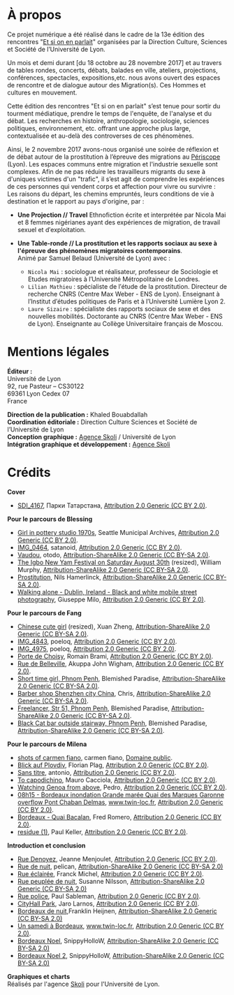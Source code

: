 # À propos
Ce projet numérique a été réalisé dans le cadre de la 13e édition des rencontres "[Et si on en parlait]((http://etsionenparlait.hypotheses.org))" organisées par la Direction Culture, Sciences et Société de l’Université de Lyon.

Un mois et demi durant [du 18 octobre au 28 novembre 2017] et au travers de tables rondes, concerts, débats, balades en ville, ateliers, projections, conférences, spectacles, expositions,etc. nous avons ouvert des espaces de rencontre et de dialogue autour des Migration(s). Ces Hommes et cultures en mouvement.


Cette édition des rencontres "Et si on en parlait" s’est tenue pour sortir du tourment médiatique, prendre le temps de l'enquête, de l'analyse et du débat. Les recherches en histoire, anthropologie, sociologie, sciences politiques, environnement, etc. offrant une approche plus large, contextualisée et au-delà des controverses de ces phénomènes.

Ainsi, le 2 novembre 2017 avons-nous organisé une soirée de réflexion et de débat autour de la prostitution à l’épreuve des migrations au [Périscope](http://www.periscope-lyon.com/) (Lyon).
Les espaces communs entre migration et l'industrie sexuelle sont complexes. Afin de ne pas réduire les travailleurs migrants du sexe à d'uniques victimes d'un "trafic", il s’est agit de comprendre les expériences de ces personnes qui vendent corps et affection pour vivre ou survivre : Les raisons du départ, les chemins empruntés, leurs conditions de vie à destination et le rapport au pays d'origine, par :  

- **Une Projection // Travel**
Ethnofiction écrite et interprétée par Nicola Mai et 8 femmes nigérianes ayant des expériences de migration, de travail sexuel et d′exploitation. 	

- **Une Table-ronde // La prostitution et les rapports sociaux au sexe à l'épreuve des phénomènes migratoires contemporains**.</br>
Animé par Samuel Belaud (Université de Lyon) avec :

  - `Nicola Mai` : sociologue et réalisateur, professeur de Sociologie et Etudes migratoires à l′Université Métropolitaine de Londres.
  - `Lilian Mathieu` : spécialiste de l′étude de la prostitution. Directeur de recherche CNRS (Centre Max Weber - ENS de Lyon). Enseignant à l′Institut d′études politiques de Paris et à l′Université Lumière Lyon 2.  
  - `Laure Sizaire` : spécialiste des rapports sociaux de sexe et des nouvelles mobilités. Doctorante au CNRS (Centre Max Weber - ENS de Lyon). Enseignante au Collège Universitaire français de Moscou.   


# Mentions légales

**Éditeur :** </br>
Université de Lyon </br>
92, rue Pasteur – CS30122</br>
69361 Lyon Cedex 07</br>
France</br>

**Direction de la publication :** Khaled Bouabdallah </br>
**Coordination éditoriale :** Direction Culture Sciences et Société de l’Université de Lyon </br>
**Conception graphique :** [Agence Skoli](http://skoli.fr) / Université de Lyon </br>
**Intégration graphique et développement :** [Agence Skoli](http://skoli.fr) </br>


# Crédits

**Cover**
- [SDI_4167](https://www.flickr.com/photos/parktatar/37561769036/in/photostream/), Парки Татарстана, [Attribution 2.0 Generic (CC BY 2.0)](https://creativecommons.org/licenses/by/2.0/).

**Pour le parcours de Blessing**
- [Girl in pottery studio 1970s](https://www.flickr.com/photos/seattlemunicipalarchives/6642677221/), Seattle Municipal Archives, [Attribution 2.0 Generic (CC BY 2.0)](https://creativecommons.org/licenses/by/2.0/).
- [IMG_0464](https://www.flickr.com/photos/satanoid/4185051194/in/album-72157622998670000/), satanoid, [Attribution 2.0 Generic (CC BY 2.0)](https://creativecommons.org/licenses/by/2.0/).
- [Vaudou](https://www.flickr.com/photos/otodo/4135529636/), otodo, [Attribution-ShareAlike 2.0 Generic (CC BY-SA 2.0)](https://creativecommons.org/licenses/by-sa/2.0/).
- [The Igbo New Yam Festival on Saturday August 30th](https://www.flickr.com/photos/infomatique/2812329229/in/photolist-5hvVuZ-5hAmvE-5hxqAt-5hx65G-5ht7bD-5hs8RM-5hxysm-5hxEKH-4LZypH-5hxrDU-5hwFXF-5hsjn8-5hwPn2-5hwrWm-5hwdar-5hAR7s-5hBnFJ-5hswDt-5hxkWi-5hA37Y-5htsWV-5kcbfy-5hzUNq-5hx2xs-5k7Bvm-5htbEk-5Dw3yX-5hhucY-5hzMZ1-5hBgWh-5hwLpr-5hviAT-5hxjFR-5hxcYf-5hvCcT-5hwz3H-5htmBB-5hyujY-5hwWNe-5hvjN2-5hxpqB-5hAFf1-5hBD9G-5htL9M-5hy6qQ-5hwhDp-5hyvZS-5hxodt-5hvoke-5hx8BB) (resized), William Murphy, [Attribution-ShareAlike 2.0 Generic (CC BY-SA 2.0)](https://creativecommons.org/licenses/by-sa/2.0/).
- [Prostitution](https://www.flickr.com/photos/36937478@N08/9709661902/in/photolist-fN1ycQ-rFeFMB-nVhnCk-q3C9eS-odGGyv-roLvHs-roLuUJ-o9Timy-roKpVL-qJxmz4-nUqTmu-roLAo9-qJxG1D-iRgaZe-rFk6cg-obMmUJ-rn1Bxz-rFe88E-nUrbrj-roKmho-rn1soc-roKF7h-rFdUow-iRiQ5N-iRg7UB-roLHcu-76Aofw-rFjT8r-rFjXx8-bWP75p-hW7GSn-7oCCsk-5r7Nve-ndeudH-pL9kXZ-e43Q7M-BFaD4F-zAkxD8-AydsZ4-nadLS4-nbbSge-QWvE92-s89zTe-ndgJ5W-qJkcMQ-UsU6CE-UoS8W4-p6G6YU-Axe2sv-cHDtfG), Nils Hamerlinck, [Attribution-ShareAlike 2.0 Generic (CC BY-SA 2.0)](https://creativecommons.org/licenses/by-sa/2.0/).
- [Walking alone - Dublin, Ireland - Black and white mobile street photography](https://www.flickr.com/photos/giuseppemilo/23569379650/in/photolist-BUKeqE), Giuseppe Milo, [Attribution 2.0 Generic (CC BY 2.0)](https://creativecommons.org/licenses/by/2.0/).

**Pour le parcours de Fang**
- [Chinese cute girl](https://www.flickr.com/photos/68002200/3997217785/in/photolist-76dMA2-tkvYn-51Etiz-6pxwU5-3tbDHH-4HrgiJ-biiSKt-Mdu4b-76d4YM-MdtU9-76gYTj-4kfzfv-8gAaKF-5uDUB1-5yiUKe-5wzAK1-i25uDQ-5yogRm-7ZWbLC-8gApoR-nrYSHE-nsoRUW-8MEVgG-b22VjF-6NPcfz-5rA8tE-bDmckX-avmaGQ-8qs78i-avteWN-9UJmX7-mRXjL-wLnV7L-cUz9U-6XWMrH-aGSZ1p-b238q2-7eFTfA-nhBHSj-bok5Rf-inpozs-nhBsPy-6JNyzQ-6Q77Xn-5t3Pfh-6JNz59-8R1Jpb-6Qbbmm-6Qbe5L-6NThNo) (resized), Xuan Zheng, [Attribution-ShareAlike 2.0 Generic (CC BY-SA 2.0)](https://creativecommons.org/licenses/by-sa/2.0/).
- [IMG_4843](https://www.flickr.com/photos/poeloq/2803608048/in/photolist-5gKdZN-5gEFeM-5gK6wo-5gEDuM-5gEJTH-5gEVbe-5gKnPN-5gKBiY-5gKrP3-3HJhW4-63s4xq-fxvsW1-5ZtaJZ-5ZtL1g-5ZxG3j-62dwzA-5Zx5uN-628FJp-5Zxz2f-3J8qVM-3JcHWw-63o3D4-3J8qac-5gKz9S-5gF9WV-5gKjPh-5gKvcd-5gFcet-5gKFhY-5gFiKv-5gKtJC-5gKzWh-5gFdX8-5gKBXY-3J8odV-8vHDG7-9E2Gjz-9E5B1J-Ce6GTA-CeBATj-YiYkZa-Zkgu2c-YWoi7E-W8aivm-WbxYgK-W8aiwy-V6KYWu-W8aijQ-W8aihL-W8aioN), poeloq, [Attribution 2.0 Generic (CC BY 2.0)](https://creativecommons.org/licenses/by/2.0/).
- [IMG_4975](https://www.flickr.com/photos/poeloq/2803710390/in/photolist-5gKJEW-5gKHrm-5gKJ41-5gKKqj-9EsGSa), poeloq, [Attribution 2.0 Generic (CC BY 2.0)](https://creativecommons.org/licenses/by/2.0/).
- [Porte de Choisy](https://www.flickr.com/photos/romainbrami/11389703643/in/photolist-imtd5K-imsFCy-imsz8v-imsy6R-imsFjC-imsxyi-87MXWD-87QXmG-87MXWR-87NjwD-87R7eL-87PBta-87QXkW-87QXmA-87R7eh-87QXmN-87QXm3-87R7es-87R7eJ-87MXWK-87QXmC-87R7eC), Romain Brami, [Attribution 2.0 Generic (CC BY 2.0)](https://creativecommons.org/licenses/by/2.0/).
- [Rue de Belleville](https://www.flickr.com/photos/90664717@N00/3419523824/in/photolist-6daXij-STuAWg-pgioo-4TrYGT-forSnx-nPtH1b-8FZTjF-EhVbdy-8G4r3o-7Mmmwe-8WDXjj-nPtJsa-VEiQoT-fhktaC-fbk7pt-5BJEfX-AjpCAg-8G1fJc-5osiGg-f4KErS-8NKHDN-8G3TtC-fbzqyQ-9w857j-fnFo5p-8G3Qds-sgxA1M-fbzpUN-a5Myjt-dBrmB1-RHjGar-8G1frR-azqTZ3-8G47AE-74rgDt-m9bvJX-8G4rPE-7MmjdB-o6EFZP-6CFbYF-8G3P4u-fn9p4F-feNc2U-fnFo2M-9qzokv-f4AKPP-9w84f5-poXThV-6d71vB-fmj5FR), Akuppa John Wigham, [Attribution 2.0 Generic (CC BY 2.0)](https://creativecommons.org/licenses/by/2.0/).
- [Short time girl, Phnom Penh](https://www.flickr.com/photos/blemishedparadise/11114107225/in/photolist-hW7GSn-7oCCsk-5r7Nve-ndeudH-pL9kXZ-e43Q7M-BFaD4F-zAkxD8-AydsZ4-nadLS4-nbbSge-Axe2sv-QWvE92-s89zTe-ndgJ5W-qJkcMQ-UsU6CE-UoS8W4-p6G6YU-cHDtfG-p6G4WC-ab6fgj-UsU5z7-8qrcyp-hMbwB6-jw44qJ-SPCmPm-4TCXRw-hw7XAc-q1pnu1-4ijQaB-SNcM7L-ndgBZ9-pL7wkM-e4P5iR-x5qJdt-e4WqDn-m4418e-q3CQZE-ndgAKL-UsU4Mq-gbDYX6-hEVhep-dyfyN3-oU7PoV-hMbk4N-hYcDQQ-pL6cjy-T9nMP9-8m8pvd), Blemished Paradise, [Attribution-ShareAlike 2.0 Generic (CC BY-SA 2.0)](https://creativecommons.org/licenses/by-sa/2.0/).
- [Barber shop Shenzhen city China](https://www.flickr.com/photos/dcmaster/3844058980/in/photolist-6RFNNY-foW1G4-b1YUMe-4Cmudi-qQGg8x-n4boEg-cqxSKW-nVhnCk-m4418e-7gLp9z-qQwQDG-7oGuHf-oTkWEk-4Xr81J-foW1Mr-fpbhGU-cp4c1Q-SLqVgY-n4bFwn-n4aNkp-7mKs2n-VYXPyi-7MDZqb-6UB5X5-U1fMwY-RRQa99-ceLEUE-hsY4mM-pL7y5D-foW1Je-2tXmPn-diMnYf-fpbhwJ-foW1E8-A8zQK-foW1Fa-fpbhDh-6UxcHB-7oGv8J-hw7XAc-8U5mkt-HXhSWa-ceYmHw-czQgJh-2emqtP-qbjume-iRyqaH-b1YUJM-94RPxU-7JRPvS), Chris, [Attribution-ShareAlike 2.0 Generic (CC BY-SA 2.0)](https://creativecommons.org/licenses/by-sa/2.0/).
- [Freelancer, Str 51, Phnom Penh](https://www.flickr.com/photos/blemishedparadise/16666582700/in/photolist-fN1ycQ-rFeFMB-nVhnCk-q3C9eS-odGGyv-roLvHs-roLuUJ-o9Timy-qJxmz4-iRiQ5N-nUqTmu-iRg7UB-roLAo9-qJxG1D-iRgaZe-qJkpLu-rFk6cg-obMmUJ-rn1Bxz-rFe88E-nUrbrj-roKmho-rn1soc-roKF7h-rFdUow-roLHcu-76Aofw-rFjT8r-rFjXx8-bWP75p-hW7GSn-7oCCsk-5r7Nve-ndeudH-pL9kXZ-e43Q7M-BFaD4F-zAkxD8-AydsZ4-nadLS4-nbbSge-Axe2sv-QWvE92-s89zTe-ndgJ5W-UsU6CE-UoS8W4-p6G6YU-cHDtfG-p6G4WC/), Blemished Paradise, [Attribution-ShareAlike 2.0 Generic (CC BY-SA 2.0)](https://creativecommons.org/licenses/by-sa/2.0/).
- [Black Cat bar outside stairway, Phnom Penh](https://www.flickr.com/photos/blemishedparadise/11013004683/), Blemished Paradise, [Attribution-ShareAlike 2.0 Generic (CC BY-SA 2.0)](https://creativecommons.org/licenses/by-sa/2.0/).

**Pour le parcours de Milena**
- [shots of carmen fiano](https://www.flickr.com/photos/53812099@N04/10026653015/in/photolist-gh2dBR-M4JMSA-8zNjXd-e98ces-nbkaZD-dRBoui-ikXByi-Xfgc49-dQ5Pvh-gAjrNE-au1ytb-8zNjPY-fHshDL-aqaP8R-cTBR1N-bmvkSd-MbUJS4-KXKQm9-a5Y6zk-iss2iT-XAjMZ7-p6hucd-X3U9j1-hsJg3y-jXBC3G-8zK9gg-e7L1o4-hSgGyn-cPSGGA-a8JP2H-9a8nav-a2FjrN-bdcVzZ-ouCEbR-AkUGHC-XffRos-Xf9oxa-hurfLn-oAqXvb-hZJgA9-8zNfTG-pr3wJh-8zK6Hg-bsVuV1-XcoYSc-dbDrys-o6T4Q6-M4GGTM-nG5vYo-tTNjWx), carmen fiano, [Domaine public](https://creativecommons.org/publicdomain/zero/1.0/).
- [Blick auf Plovdiv](https://www.flickr.com/photos/florianplag/4372853392/in/album-72157623471261540/), Florian Plag, [Attribution 2.0 Generic (CC BY 2.0)](https://creativecommons.org/licenses/by/2.0/).
- [Sans titre](https://www.flickr.com/photos/marantoni1950/33088724142/in/photolist-SpWmTQ-dHS2q7-agH9oH-dkVsmB-QTemu4-8mDB9C-cSLKCW-aYZyir-7xDHb5-7wbFeg-UvqBTC-SZCbqa-bog6oV-SSZbSQ-dZWs2c-kMeFyA-a3oDt6-9VRG4x-mXEVGt-jj3zgh-dNxWzm-z8nCHA-6Rj8y1-jj1tuJ-Z7V9Td-dH5fRv-7AvQJv-8CFQ6N-4RdPd6-hSoVeM-bWewMA-fAemnm-9tQPmB-9VRGfe-qCpeqj-gV3ckt-73xj6Z-bMggpn-ZKYFeN-dj2Nt8-yG9GQd-drhzJk-99H8R4-iMS13e-cTMQsb-dtH6Z7-d1Cf2s-99xoWY-TbPp5D-jbufjA), antonio, [Attribution 2.0 Generic (CC BY 2.0)](https://creativecommons.org/licenses/by/2.0/).
- [To capodichino](https://www.flickr.com/photos/maurocacciola/23748661865/in/photolist-csLiTL-csLkPN-ctkvLo-csLgR9-ctkqru-csLmMU-csKv97-csKwbA-csLv6b-csKojJ-csKprE-csKn5b-ctmU4C-csL8xq-ctmJDE-oGzGuq-oX3oWY-4BApu7-ctkt61-ctkrPG-ctkuhw-ctmFSs-ctkAYo-ctkx1u-ctkyfA-ctkzAj-ctmEqS-ctmMsh-ctmStE-ctkrE9-CbA6Mk-oGztPe-ctmHuW-CMC8ed-4Bw7JZ-4BApPL-4BApAh-4Bw85M-CMC8AA-Di1R6h-4Bw7B8-4Bw7sk-CMz6kt-CMJJza-Dyy4D3-CMJJPi-DGP8Dy-DASisB-CMC9k1-ctmNPj), Mauro Cacciola, [Attribution 2.0 Generic (CC BY 2.0)](https://creativecommons.org/licenses/by/2.0/).
- [Watching Genoa from above](https://www.flickr.com/photos/pedrocaetano/2022794181/in/photolist-45KmeK-476VVk-ovaXA7-3XSARx-oM57vD-bGhij8-oPerhW-oVMfeZ-aHmoM4-oBBaSP-rZnhtv-oDyT9t-eJT87o-aVJtLB-KBr3sx-azGxsf-ogAUcE-42Nw4B-aGfbtV-oQsgTc-6AgiVp-47hzs1-aVJtT6-pyQHom-9rkfhC-oPFAFc-oAtMkL-LtPrgA-bGhjqp-JwWuEX-oyMbTH-oM5cGw-oWGZLv-oDy6RM-p4wd3C-oTZxPA-p6XFPB-oU84Vd-ohm6Tv-aVJ2kv-pbALUY-pGvisw-azDtzX-q9QsMJ-cSQDtj-6KuiE7-qiL1jb-dswFtT-pcZutn-aGLRDn), Pedro, [Attribution 2.0 Generic (CC BY 2.0)](https://creativecommons.org/licenses/by/2.0/).
- [08h15 - Bordeaux inondation Grande marée Quai des Marques Garonne overflow Pont Chaban Delmas](https://www.flickr.com/photos/xavier33300/12246950985/in/photolist-ZxjwxS-eueaXd-jEdPRk-jCg6z1-eue6Ro-jCetAD-euedCJ-jEfPZm-jCfU3o-jEgreE-jEeTG2-hZT1QD-hZQ4iw-jDDRJx-f3UJHJ-etea9P-hZRpf2-etegaZ-e4WZCp-e4X1ge-e4WXGB-jEgCoU-e4WYs8-8BZiZd-e4WZ1n-e53Atw-e4WUSX-e53B2U-e53ENW-Jb2oVb-Jb2tLU-e4WSki-d38Z2W-e53FmS-ethy41-8BZj6w-8BZiSU-dojeTo-ddHDbq-ddWFT4-9GDjWX-djCYj1-djCYkr-JxEDGw-JtSnWi-JtSgLx-BC7LfC-HEAeuq-HEAf4m-HEAfuG), www.twin-loc.fr, [Attribution 2.0 Generic (CC BY 2.0)](https://creativecommons.org/licenses/by/2.0/).
- [Bordeaux - Quai Bacalan](https://www.flickr.com/photos/129231073@N06/27925336706/in/photolist-jEgCoU-e4WYs8-8BZiZd-e4WZ1n-e53Atw-e4WUSX-e53B2U-e53ENW-Jb2oVb-Jb2tLU-e4WSki-d38Z2W-e53FmS-ethy41-8BZj6w-8BZiSU-dojeTo-ddHDbq-ddWFT4-9GDjWX-djCYj1-djCYkr-JxEDGw-JtSnWi-JtSgLx-BC7LfC-HEAeuq-HEAf4m-HEAfuG-Fu1zeh-HEAe5h-JrHAiy-JAH5hF-zWfYv1-S66fbk-RUaZ3X-RvpKeU-QR7Ctz-JxF9gL-JAGpcX-JtSafB-Jb2f5f-MWU5UM-Jb2nEq-Jb2hSE-JAGnsV-JAH33k-JxFcwU-HEA5f3-Jb2DXW), Fred Romero, [Attribution 2.0 Generic (CC BY 2.0)](https://creativecommons.org/licenses/by/2.0/).
- [residue (1)](https://www.flickr.com/photos/paulk/9646522435/in/photolist-fGqX3k), Paul Keller, [Attribution 2.0 Generic (CC BY 2.0)](https://creativecommons.org/licenses/by/2.0/).


**Introduction et conclusion**
- [Rue Denoyez](https://www.flickr.com/photos/jmenj/22750593044/in/photolist-AEoJGd-nfX8sk-dt68FA-8G3Tmm-8G1kYV-8FZCWp-VgZdDF-VCYwLo-8G45is-8G12AH-8FZGF4-8G42tA-8G3NFY-8G4xxo-8FZDRZ-8G1m6V-8G4fab-8G1hZi-8FZUBB-8FZJpg-8G45Ry-8FZUXX-8G4vrG-8G4w45-8G1niv-8FZVkP-8FZHdB-fb57g5-8FZUtv-8G3TD3-8G467E-8G494A-8G4m51-CcFqe8-8G4htE-8G17Jn-8G1sAM-d3dCkq-CcFwq6-CEs6DD-d3dxpo-d3dyYE-b9tUuT-d3dEzN-d3dFVS-d3dADw-d3dvxf-8G1t4i-FyEHTz-b9tLCt), Jeanne Menjoulet, [Attribution 2.0 Generic (CC BY 2.0)](https://creativecommons.org/licenses/by/2.0/).
- [Rue de nuit](https://www.flickr.com/photos/pelican/11548820994/in/photolist-iAwJ8m-pomCk8-dYV4XH-eNvyqD-kuo5jH-pzq8CJ-aE5xLy-f6hiQj-Z8uttj-fpw3yp-Wt5tL1-dupy6A-n16VTB-dkJ8rw-ZmPhvm-pUhcrR-rRngYL-pABdjZ-jvKigd-i5LvZM-punBro-ZMoK5P-pVAui2-oPRTa9-dyTujP-qqvgFk-FQPaVM-psyv3n-ZPywWi-rrL3wr-ScH2zr-iC5i4q-axb3YU-Frtxtt-GjsoDo-qjAGRF-Z9LkPU-qswgb6-9Jzqdy-YGxLHm-BH4LZM-oskRSD-h2GewF-nHDgG9-psLvar-dB7VKm-pXwMYF-ZDn22A-CipJXr-Yf9PJQ), pelican, [Attribution-ShareAlike 2.0 Generic (CC BY-SA 2.0)](https://creativecommons.org/licenses/by-sa/2.0/)
- [Rue éclairée](https://www.flickr.com/photos/franckmichel/15474358398/in/photolist-pzq8CJ-aE5xLy-f6hiQj-Z8uttj-fpw3yp-Wt5tL1-dupy6A-n16VTB-dkJ8rw-ZmPhvm-pUhcrR-rRngYL-pABdjZ-jvKigd-i5LvZM-punBro-ZMoK5P-pVAui2-oPRTa9-dyTujP-qqvgFk-FQPaVM-psyv3n-ZPywWi-rrL3wr-ScH2zr-iC5i4q-axb3YU-Frtxtt-GjsoDo-qjAGRF-Z9LkPU-qswgb6-9Jzqdy-YGxLHm-BH4LZM-oskRSD-h2GewF-nHDgG9-psLvar-dB7VKm-pXwMYF-ZDn22A-CipJXr-Yf9PJQ-Z9L2E7-YGuGVC-rERLto-aeCGaA-q2svfi), Franck Michel, [Attribution 2.0 Generic (CC BY 2.0)](https://creativecommons.org/licenses/by/2.0/).
- [Rue peuplée de nuit](https://www.flickr.com/photos/infomastern/16700425021/in/photolist-pzq8CJ-aE5xLy-f6hiQj-Z8uttj-fpw3yp-Wt5tL1-dupy6A-n16VTB-dkJ8rw-ZmPhvm-pUhcrR-rRngYL-pABdjZ-jvKigd-i5LvZM-punBro-ZMoK5P-pVAui2-oPRTa9-dyTujP-qqvgFk-FQPaVM-psyv3n-ZPywWi-rrL3wr-ScH2zr-iC5i4q-axb3YU-Frtxtt-GjsoDo-qjAGRF-Z9LkPU-qswgb6-9Jzqdy-YGxLHm-BH4LZM-oskRSD-h2GewF-nHDgG9-psLvar-dB7VKm-pXwMYF-ZDn22A-CipJXr-Yf9PJQ-Z9L2E7-YGuGVC-rERLto-aeCGaA-q2svfi/), Susanne Nilsson, [Attribution-ShareAlike 2.0 Generic (CC BY-SA 2.0)](https://creativecommons.org/licenses/by-sa/2.0/)
- [Rue police](https://www.flickr.com/photos/pasa/37647545022/in/photolist-ZmMvvQ-YzcTn5-YoRfaZ-YHKkbX-XWDAPW-ZrkJZA-ZEiYNT-akY3TW-Zd1ynC-ZyrRqh-YBgXUJ-Zh1jFN-Tqk19c-ZginWS-Yqk1KC-YZUvKt-FT5oeT-XC4sPo-ZGD3Rs-WoRwSo-9uZCbM-ZxUMzc-aMRj3p-sckzBN-dssYKH-ZaerQy-XVS6B6-BZJ8oE-bufz8c-psiksK-C7PCmN-XWe5mD-XB24vW-bB1v14-gSsjsW-YL87B3-Z9wHLN-YwdzRs-YPXGzC-7XoNZW-efyAWF-C63x7q-bDzc6N-eTTC5V-CtwhZQ-ahKnz3-WisD1w-CPsbZz-SiJeWs-9yhcQx), Paul Sableman, [Attribution 2.0 Generic (CC BY 2.0)](https://creativecommons.org/licenses/by/2.0/).
- [CityHall Park](https://www.flickr.com/photos/jlarnos/37319203081/in/photolist-YRLETT-ZET2Xy-ZmMvvQ-YzcTn5-YoRfaZ-YHKkbX-XWDAPW-ZrkJZA-ZEiYNT-akY3TW-Zd1ynC-ZyrRqh-YBgXUJ-Zh1jFN-Tqk19c-ZginWS-Yqk1KC-YZUvKt-FT5oeT-XC4sPo-ZGD3Rs-WoRwSo-9uZCbM-ZxUMzc-aMRj3p-sckzBN-dssYKH-ZaerQy-XVS6B6-BZJ8oE-bufz8c-psiksK-C7PCmN-XWe5mD-XB24vW-bB1v14-gSsjsW-YL87B3-Z9wHLN-YwdzRs-YPXGzC-7XoNZW-efyAWF-C63x7q-bDzc6N-eTTC5V-CtwhZQ-ahKnz3-WisD1w-CPsbZz), Jaro Larnos, [Attribution 2.0 Generic (CC BY 2.0)](https://creativecommons.org/licenses/by/2.0/).
- [Bordeaux de nuit](https://www.flickr.com/photos/franklinheijnen/26280807523/in/photolist-G3m1t6-oPbMMa-8CijLp-t5qriS-qpdaE-4f7yCL-4f7ubs-4f3A7V-4f3xWp-4f3zfg-4f3wNz-4f3vHr-4f7vKb-4f3zsr-4f3vzB-4f7wu5-4f7vdw-4f7vX9-4f7x1A-8Jvho9-4f7xA7-4f3ysc-4f7w6C-4f7xNC-4f3wzR-4f3xxk-BU1JF9-cYSPSQ-tJReVC-rix94j-9cdVto-u2rNmn-t5AUJx-u25Dqq-7AzFyg-rhAcqi-p7b6iN-WTCebu-VR5dAF-Sd6NxJ-hQeS7e-aBcnF1-vErfuY-Cm9wor-vN6bwo-FWAGy1-SE2EiW-dTBD7K-5DJ4oM-4rNzyG),Franklin Heijnen, [Attribution-ShareAlike 2.0 Generic (CC BY-SA 2.0)](https://creativecommons.org/licenses/by-sa/2.0/)
- [Un samedi à Bordeaux](https://www.flickr.com/photos/xavier33300/7862420990/in/photolist-cYLXQA-zfG5Cn-87QSrC-384U1G-TJxEhw-cYSViA-87MAAr-8YABv9-9vTchY-7P1obY-Pwd7o2-eueaXd-eue6Ro-ZxjwxS-CiQEDy-cYSMFj-euaVqX-hZRpf2-gZS3W4-VR5dz8-TTxDgo-KVzACE-WLFACV-u2zxVt-MpUuEu-G3m1t6-oPbMMa-8CijLp-t5qriS-qpdaE-4f7yCL-4f7ubs-4f3A7V-4f3xWp-4f3zfg-4f3wNz-4f3vHr-4f7vKb-4f3zsr-4f3vzB-4f7wu5-4f7vdw-4f7vX9-4f7x1A-8Jvho9-4f7xA7-4f3ysc-4f7w6C-4f7xNC-4f3wzR), www.twin-loc.fr, [Attribution 2.0 Generic (CC BY 2.0)](https://creativecommons.org/licenses/by/2.0/).
- [Bordeaux Noel](https://www.flickr.com/photos/snippyhollow/11752404684/in/photolist-iUw9sY-j7pyDX-9uDhxj-7JM8V4-iUxR9h-cYLXQA-zfG5Cn-87QSrC-384U1G-TJxEhw-cYSViA-87MAAr-8YABv9-9vTchY-7P1obY-Pwd7o2-eueaXd-eue6Ro-ZxjwxS-CiQEDy-cYSMFj-euaVqX-hZRpf2-gZS3W4-VR5dz8-TTxDgo-KVzACE-WLFACV-u2zxVt-MpUuEu-G3m1t6-oPbMMa-8CijLp-t5qriS-qpdaE-4f7yCL-4f7ubs-4f3A7V-4f3xWp-4f3zfg-4f3wNz-4f3vHr-4f7vKb-4f3zsr-4f3vzB-4f7wu5-4f7vdw-4f7vX9-4f7x1A-8Jvho9), SnippyHolloW, [Attribution-ShareAlike 2.0 Generic (CC BY-SA 2.0)](https://creativecommons.org/licenses/by-sa/2.0/)
- [Bordeaux Noel 2](https://www.flickr.com/photos/snippyhollow/11752239393/in/photolist-iUvik8-9w6usz-7RvgXw-37ZxqZ-dcrJWr-hq5HCL-Yxakv4-u2yvBT-Q5V8o5-jEseZc-C6ZbxE-cYM3Wq-FCPuNx-iUw9sY-j7pyDX-9uDhxj-7JM8V4-iUxR9h-cYLXQA-zfG5Cn-87QSrC-384U1G-TJxEhw-cYSViA-87MAAr-8YABv9-9vTchY-7P1obY-Pwd7o2-eueaXd-eue6Ro-ZxjwxS-CiQEDy-cYSMFj-euaVqX-hZRpf2-gZS3W4-VR5dz8-TTxDgo-KVzACE-WLFACV-u2zxVt-MpUuEu-G3m1t6-oPbMMa-8CijLp-t5qriS-qpdaE-4f7yCL-4f7ubs), SnippyHolloW, [Attribution-ShareAlike 2.0 Generic (CC BY-SA 2.0)](https://creativecommons.org/licenses/by-sa/2.0/)



**Graphiques et charts**</br>
Réalisés par l'agence [Skoli](www.skoli.fr) pour l'Université de Lyon.
